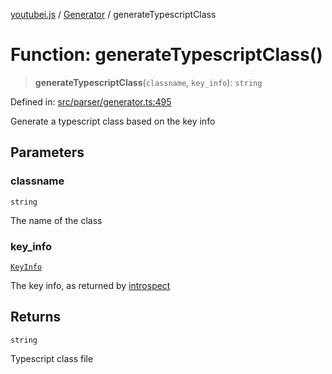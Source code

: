[youtubei.js](../../../../README.md) / [Generator](../README.md) / generateTypescriptClass

# Function: generateTypescriptClass()

> **generateTypescriptClass**(`classname`, `key_info`): `string`

Defined in: [src/parser/generator.ts:495](https://github.com/LuanRT/YouTube.js/blob/0733f60b57877f6b8b87dfd5cc6195b5085f5c09/src/parser/generator.ts#L495)

Generate a typescript class based on the key info

## Parameters

### classname

`string`

The name of the class

### key\_info

[`KeyInfo`](../type-aliases/KeyInfo.md)

The key info, as returned by [introspect](introspect.md)

## Returns

`string`

Typescript class file
